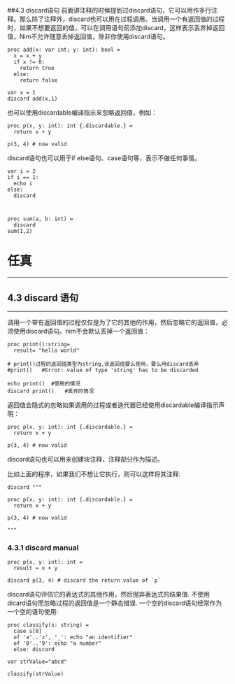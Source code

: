 ##4.3 discard语句
前面讲注释的时候提到过discard语句，它可以用作多行注释。那么除了注释外，discard也可以用在过程调用。当调用一个有返回值的过程时，如果不想要返回的值，可以在调用语句前添加discard，这样表示丢弃掉返回值，Nim不允许随意丢掉返回值，除非你使用discard语句。

    proc add(x: var int; y: int): bool = 
      x = x + y
      if x != 0:
        return true
      else:
        return false
    
    var x = 1
    discard add(x,1)

也可以使用discardable编译指示来忽略返回值，例如：

    proc p(x, y: int): int {.discardable.} =
      return x + y
    
    p(3, 4) # now valid

    
discard语句也可以用于if else语句、case语句等，表示不做任何事情。

    var i = 2
    if i == 1:
      echo i
    else:
      discard

#
    
    proc sum(a, b: int) = 
      discard
    sum(1,2)
    

# 任真
***
## 4.3  discard 语句
***
调用一个带有返回值的过程仅仅是为了它的其他的作用，然后忽略它的返回值，必须使用discard语句。nim不会默认丢掉一个返回值：
```
proc print():string=
  result= "hello world"

# print()过程的返回值类型为string,该返回值要么使用，要么用discard丢弃
#print()   #Error: value of type 'string' has to be discarded

echo print()  #使用的情况
discard print()　　#丢弃的情况
```
返回值会隐式的忽略如果调用的过程或者迭代器已经使用discardable编译指示声明：
```
proc p(x, y: int): int {.discardable.} =
  return x + y

p(3, 4) # now valid
```
discard语句也可以用来创建块注释，注释部分作为描述。

比如上面的程序，如果我们不想让它执行，则可以这样将其注释:
```
discard """

proc p(x, y: int): int {.discardable.} =
  return x + y

p(3, 4) # now valid

"""
```
### 4.3.1 discard manual
```
proc p(x, y: int): int =
  result = x + y

discard p(3, 4) # discard the return value of `p`
```
discard语句评估它的表达式的其他作用，然后抛弃表达式的结果值.
不使用dicard语句而忽略过程的返回值是一个静态错误.
一个空的discard语句经常作为一个空的语句使用:
```
proc classify(s: string) =
  case s[0]
  of 'a'..'z', '_': echo "an identifier"
  of '0'..'9': echo "a number"
  else: discard

var strValue="abcd"

classify(strValue)
```
